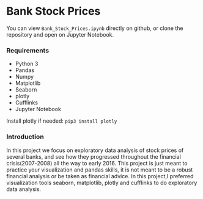 # Bank Stock Prices

You can view `Bank_Stock_Prices.ipynb` directly on github, or clone the repository and open on Jupyter Notebook.

### Requirements
* Python 3
* Pandas
* Numpy
* Matplotlib
* Seaborn
* plotly
* Cufflinks
* Jupyter Notebook

Install plotly if needed: `pip3 install plotly`

### Introduction
In this project we focus on exploratory data analysis of stock prices of several banks, and see how they progressed throughout the financial crisis(2007-2008) all the way to early 2016.
This project is just meant to practice your visualization and pandas skills, it is not meant to be a robust financial analysis or be taken as financial advice.
In this project,I preferred visualization tools seaborn, matplotlib, plotly and cufflinks to do exploratory data analysis.
